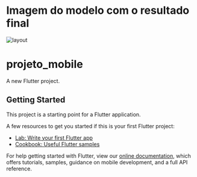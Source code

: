 # Imagem do modelo com o resultado final

![layout](https://user-images.githubusercontent.com/43012542/134093496-e704ae9b-aaa1-460a-b638-bb8bd7fb34d2.jpg)


# projeto_mobile

A new Flutter project.

## Getting Started

This project is a starting point for a Flutter application.

A few resources to get you started if this is your first Flutter project:

- [Lab: Write your first Flutter app](https://flutter.dev/docs/get-started/codelab)
- [Cookbook: Useful Flutter samples](https://flutter.dev/docs/cookbook)

For help getting started with Flutter, view our
[online documentation](https://flutter.dev/docs), which offers tutorials,
samples, guidance on mobile development, and a full API reference.
